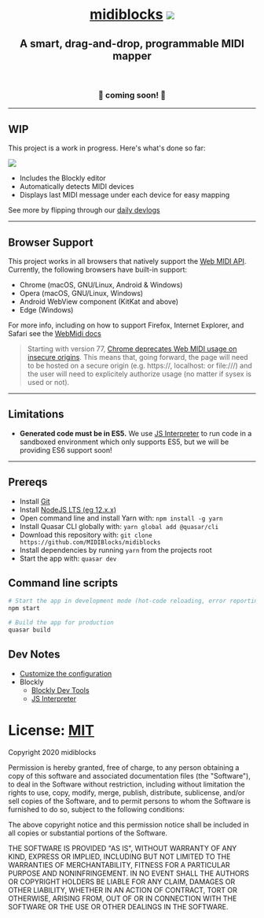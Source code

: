<div align="center">
  <h1><a href="https://midiblocks.com">midiblocks</a> <a href="https://github.com/google/blockly"><img src="https://tinyurl.com/built-on-blockly"></a></h1>
  <h2>A smart, drag-and-drop, programmable MIDI mapper</h2>
  <br>
  <h3>🚧 coming soon! 🚧</h3>
</div>

---

## WIP

This project is a work in progress. Here's what's done so far:

![](https://149476186.v2.pressablecdn.com/wp-content/uploads/2020/08/Annotation-2020-08-26-233851-1024x565.jpg)

- Includes the Blockly editor
- Automatically detects MIDI devices
- Displays last MIDI message under each device for easy mapping

See more by flipping through our [daily devlogs](https://midiblocks.com/dailies)

---

## Browser Support
This project works in all browsers that natively support the [Web MIDI API](https://webaudio.github.io/web-midi-api/). Currently, the following browsers have built-in support:

- Chrome (macOS, GNU/Linux, Android & Windows)
- Opera (macOS, GNU/Linux, Windows)
- Android WebView component (KitKat and above)
- Edge (Windows)

For more info, including on how to support Firefox, Internet Explorer, and Safari see the [WebMidi docs](https://github.com/djipco/webmidi#browser-support)

> Starting with version 77, [Chrome deprecates Web MIDI usage on insecure origins](https://www.chromestatus.com/feature/5138066234671104). This means that, going forward, the page will need to be hosted on a secure origin (e.g. https://, localhost: or file:///) and the user will need to explicitely authorize usage (no matter if sysex is used or not).

---

## Limitations

- **Generated code must be in ES5.** We use [JS Interpreter](https://github.com/NeilFraser/JS-Interpreter) to run code in a sandboxed environment which only supports ES5, but we will be providing ES6 support soon!

---

## Prereqs
- Install [Git](https://git-scm.com/downloads)
- Install [NodeJS LTS (eg 12.x.x)](https://nodejs.org/en/)
- Open command line and install Yarn with: `npm install -g yarn`
- Install Quasar CLI globally with: `yarn global add @quasar/cli`
- Download this repository with: `git clone https://github.com/MIDIBlocks/midiblocks`
- Install dependencies by running `yarn` from the projects root
- Start the app with: `quasar dev`

## Command line scripts
```bash
# Start the app in development mode (hot-code reloading, error reporting, etc.)
npm start

# Build the app for production
quasar build
```

## Dev Notes
- [Customize the configuration](https://quasar.dev/quasar-cli/quasar-conf-js)
- Blockly
  - [Blockly Dev Tools](https://blockly-demo.appspot.com/static/demos/blockfactory/index.html)
  - [JS Interpreter](https://neil.fraser.name/software/JS-Interpreter/docs.html)


# License: [MIT](https://opensource.org/licenses/MIT)

Copyright 2020 midiblocks

Permission is hereby granted, free of charge, to any person obtaining a copy of this software and associated documentation files (the "Software"), to deal in the Software without restriction, including without limitation the rights to use, copy, modify, merge, publish, distribute, sublicense, and/or sell copies of the Software, and to permit persons to whom the Software is furnished to do so, subject to the following conditions:

The above copyright notice and this permission notice shall be included in all copies or substantial portions of the Software.

THE SOFTWARE IS PROVIDED "AS IS", WITHOUT WARRANTY OF ANY KIND, EXPRESS OR IMPLIED, INCLUDING BUT NOT LIMITED TO THE WARRANTIES OF MERCHANTABILITY, FITNESS FOR A PARTICULAR PURPOSE AND NONINFRINGEMENT. IN NO EVENT SHALL THE AUTHORS OR COPYRIGHT HOLDERS BE LIABLE FOR ANY CLAIM, DAMAGES OR OTHER LIABILITY, WHETHER IN AN ACTION OF CONTRACT, TORT OR OTHERWISE, ARISING FROM, OUT OF OR IN CONNECTION WITH THE SOFTWARE OR THE USE OR OTHER DEALINGS IN THE SOFTWARE.